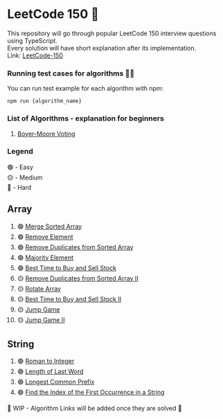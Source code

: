 # LeetCode 150 🐛

This repository will go through popular LeetCode 150 interview questions using TypeScript.\
Every solution will have short explanation after its implementation.\
Link: [LeetCode-150](https://leetcode.com/studyplan/top-interview-150/)

### Running test cases for algorithms 🏃‍♂️
You can run test example for each algorithm with npm:
```shell
npm run {algorithm_name}
```

### List of Algorithms - explanation for beginners
1. [Boyer-Moore Voting](algorithm-for-dummies/boyer-moore-voting/README.md)

### Legend
🟢 - Easy\
🟡 - Medium\
🔴 - Hard

## Array
1. 🟢 [Merge Sorted Array](./array/merge_sorted_array/merge_sorted_array.ts)
2. 🟢 [Remove Element](./array/remove_element/remove_element.ts)
3. 🟢 [Remove Duplicates from Sorted Array](./array/remove_duplicates_from_sorted_array/remove_duplicates_from_sorted_array.ts)
4. 🟢 [Majority Element](./array/majority_element/majority_element.ts)
5. 🟢 [Best Time to Buy and Sell Stock](./array/best_time_to_buy_and_sell_stock/best_time_to_buy_and_sell_stock.ts)
6. 🟡 [Remove Duplicates from Sorted Array II](./array/remove_duplicates_from_sorted_array_2/remove_duplicates_from_sorted_array_2.ts)
7. 🟡 [Rotate Array](./array/rotate_array/rotate_array.ts)
8. 🟡 [Best Time to Buy and Sell Stock II](./array/best_time_to_buy_and_sell_stocks_2/best_time_to_buy_and_sell_stocks_2.ts)
9. 🟡 [Jump Game](./array/jump_game/jump_game.ts)
10. 🟡 [Jump Game II](./array/jump_game_2/jump_game_2.ts)


## String
1. 🟢 [Roman to Integer](./string/roman_to_integer/roman_to_integer.ts)
2. 🟢 [Length of Last Word](./string/length_of_last_word/length_of_last_word.ts)
3. 🟢 [Longest Common Prefix](./string/longest_common_prefix/longest_common_prefix.ts)
4. 🟢 [Find the Index of the First Occurrence in a String](./string/find_the_index_of_the_first_occurrence_in_a_string/find_the_index_of_the_first_occurrence_in_a_string.ts)

👷 WIP - Algorithm Links will be added once they are solved 👷